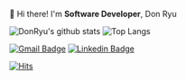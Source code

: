 👋  Hi there! I'm **Software Developer**, Don Ryu

![DonRyu's github stats](https://github-readme-stats.vercel.app/api?username=DonRyu&theme=prussian&show_icons=true)
![Top Langs](https://github-readme-stats.vercel.app/api/top-langs/?username=DonRyu&theme=prussian&layout=compact&langs_count=7)

[![Gmail Badge](https://img.shields.io/badge/Gmail-d14836?style=flat-square&logo=Gmail&logoColor=white&link=mailto:donryu1031@gmail.com)](mailto:donryu1031@gmail.com)
[![Linkedin Badge](https://img.shields.io/badge/-LinkedIn-blue?style=flat-square&logo=Linkedin&logoColor=white&link=https://www.linkedin.com/in/dongheonryu/)](https://www.linkedin.com/in/dongheonryu/)

[![Hits](https://hits.seeyoufarm.com/api/count/incr/badge.svg?url=https%3A%2F%2Fgithub.com%2FDonRyu%2Fhit-counter&count_bg=%2379C83D&title_bg=%23555555&icon=&icon_color=%23E7E7E7&title=hits&edge_flat=false)](https://hits.seeyoufarm.com)  



